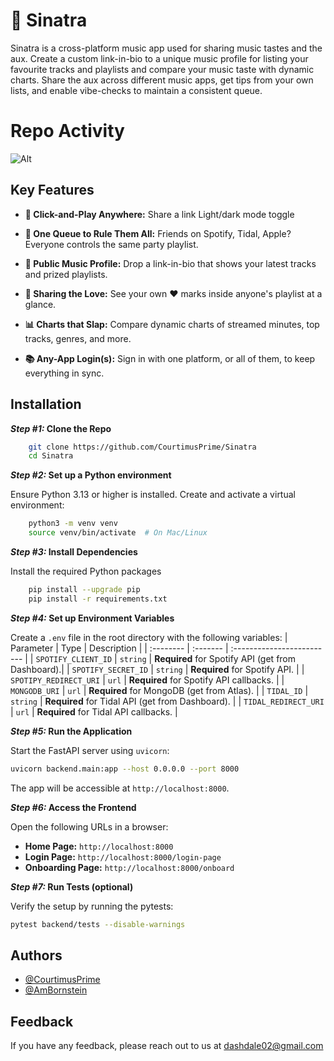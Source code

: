 
# 🎸 Sinatra

Sinatra is a cross-platform music app used for sharing music tastes and the aux. Create a custom link-in-bio to a unique music profile for listing your favourite tracks and playlists and compare your music taste with dynamic charts. Share the aux across different music apps, get tips from your own lists, and enable vibe-checks to maintain a consistent queue.

# Repo Activity

![Alt](https://repobeats.axiom.co/api/embed/b3718d71336fbc167eafc3031d5172de98749629.svg "Repobeats analytics image")


## Key Features

- **🚀 Click-and-Play Anywhere:** Share a link Light/dark mode toggle
- **🤝 One Queue to Rule Them All:** Friends on Spotify, Tidal, Apple? Everyone controls the same party playlist.
- **🤩 Public Music Profile:** Drop a link-in-bio that shows your latest tracks and prized playlists.
- **💞 Sharing the Love:** See your own ❤️ marks inside anyone's playlist at a glance.
- **📊 Charts that Slap:** Compare dynamic charts of streamed minutes, top tracks, genres, and more.

- **📚 Any-App Login(s):** Sign in with one platform, or all of them, to keep everything in sync.


## Installation

**_Step #1:_ Clone the Repo**
```bash
    git clone https://github.com/CourtimusPrime/Sinatra
    cd Sinatra
```
**_Step #2:_ Set up a Python environment**

Ensure Python 3.13 or higher is installed. Create and activate a virtual environment:

```bash
    python3 -m venv venv
    source venv/bin/activate  # On Mac/Linux
```
**_Step #3:_ Install Dependencies**

Install the required Python packages
```bash
    pip install --upgrade pip
    pip install -r requirements.txt
```
**_Step #4:_ Set up Environment Variables**

Create a `.env` file in the root directory with the following variables:
| Parameter | Type     | Description                |
| :-------- | :------- | :------------------------- |
| `SPOTIFY_CLIENT_ID` | `string` | **Required** for Spotify API (get from Dashboard).|
| `SPOTIFY_SECRET_ID` | `string` | **Required** for Spotify API. |
| `SPOTIPY_REDIRECT_URI` | `url` | **Required** for Spotify API callbacks. |
| `MONGODB_URI` | `url` | **Required** for MongoDB (get from Atlas). |
| `TIDAL_ID` | `string` | **Required** for Tidal API (get from Dashboard). |
| `TIDAL_REDIRECT_URI` | `url` | **Required** for Tidal API callbacks. |

**_Step #5:_ Run the Application**

Start the FastAPI server using `uvicorn`:
```bash
uvicorn backend.main:app --host 0.0.0.0 --port 8000
```

The app will be accessible at `http://localhost:8000`.

**_Step #6:_ Access the Frontend**

Open the following URLs in a browser:
- **Home Page:** `http://localhost:8000`
- **Login Page:** `http://localhost:8000/login-page`
- **Onboarding Page:** `http://localhost:8000/onboard`

**_Step #7:_ Run Tests (optional)**

Verify the setup by running the pytests:
```bash
pytest backend/tests --disable-warnings
```
## Authors

- [@CourtimusPrime](https://github.com/CourtimusPrime)
- [@AmBornstein](https://github.com/ambornstein)

## Feedback

If you have any feedback, please reach out to us at dashdale02@gmail.com

